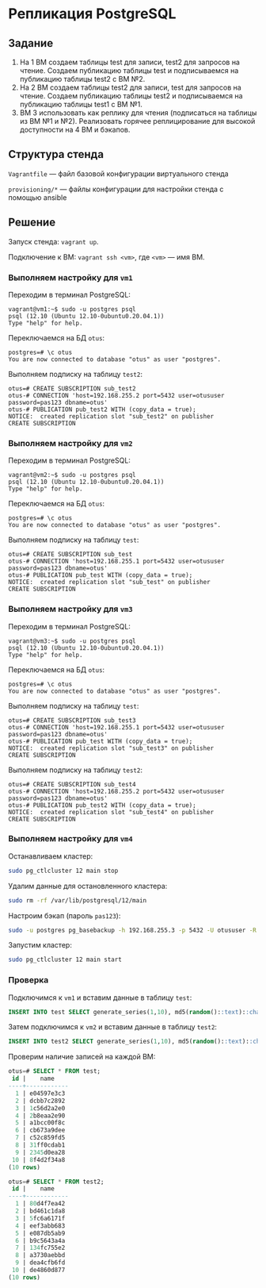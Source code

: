 # Репликация PostgreSQL

## Задание

1. На 1 ВМ создаем таблицы test для записи, test2 для запросов на чтение.
   Создаем публикацию таблицы test и подписываемся на публикацию таблицы test2 с ВМ №2.
2. На 2 ВМ создаем таблицы test2 для записи, test для запросов на чтение.
   Создаем публикацию таблицы test2 и подписываемся на публикацию таблицы test1 с ВМ №1.
3. ВМ 3 использовать как реплику для чтения (подписаться на таблицы из ВМ №1 и №2).
   Реализовать горячее реплицирование для высокой доступности на 4 ВМ и бэкапов.

## Структура стенда

`Vagrantfile` — файл базовой конфигурации виртуального стенда

`provisioning/*` — файлы конфигурации для настройки стенда с помощью ansible

## Решение

Запуск стенда: `vagrant up`.

Подключение к ВМ: `vagrant ssh <vm>`, где `<vm>` — имя ВМ.

### Выполняем настройку для `vm1`

Переходим в терминал PostgreSQL:
```
vagrant@vm1:~$ sudo -u postgres psql
psql (12.10 (Ubuntu 12.10-0ubuntu0.20.04.1))
Type "help" for help.
```

Переключаемся на БД `otus`:
```
postgres=# \c otus
You are now connected to database "otus" as user "postgres".
```

Выполняем подписку на таблицу `test2`:
```
otus=# CREATE SUBSCRIPTION sub_test2
otus-# CONNECTION 'host=192.168.255.2 port=5432 user=otususer password=pas123 dbname=otus'
otus-# PUBLICATION pub_test2 WITH (copy_data = true);
NOTICE:  created replication slot "sub_test2" on publisher
CREATE SUBSCRIPTION
```

### Выполняем настройку для `vm2`

Переходим в терминал PostgreSQL:
```
vagrant@vm2:~$ sudo -u postgres psql
psql (12.10 (Ubuntu 12.10-0ubuntu0.20.04.1))
Type "help" for help.
```

Переключаемся на БД `otus`:
```
postgres=# \c otus
You are now connected to database "otus" as user "postgres".
```

Выполняем подписку на таблицу `test`:
```
otus=# CREATE SUBSCRIPTION sub_test
otus-# CONNECTION 'host=192.168.255.1 port=5432 user=otususer password=pas123 dbname=otus'
otus-# PUBLICATION pub_test WITH (copy_data = true);
NOTICE:  created replication slot "sub_test" on publisher
CREATE SUBSCRIPTION
```

### Выполняем настройку для `vm3`

Переходим в терминал PostgreSQL:
```
vagrant@vm3:~$ sudo -u postgres psql
psql (12.10 (Ubuntu 12.10-0ubuntu0.20.04.1))
Type "help" for help.
```

Переключаемся на БД `otus`:
```
postgres=# \c otus
You are now connected to database "otus" as user "postgres".
```

Выполняем подписку на таблицу `test`:
```
otus=# CREATE SUBSCRIPTION sub_test3
otus-# CONNECTION 'host=192.168.255.1 port=5432 user=otususer password=pas123 dbname=otus'
otus-# PUBLICATION pub_test WITH (copy_data = true);
NOTICE:  created replication slot "sub_test3" on publisher
CREATE SUBSCRIPTION
```

Выполняем подписку на таблицу `test2`:
```
otus=# CREATE SUBSCRIPTION sub_test4
otus-# CONNECTION 'host=192.168.255.2 port=5432 user=otususer password=pas123 dbname=otus'
otus-# PUBLICATION pub_test2 WITH (copy_data = true);
NOTICE:  created replication slot "sub_test4" on publisher
CREATE SUBSCRIPTION
```

### Выполняем настройку для `vm4`

Останавливаем кластер:
```bash
sudo pg_ctlcluster 12 main stop
```

Удалим данные для остановленного кластера:
```bash
sudo rm -rf /var/lib/postgresql/12/main
```

Настроим бэкап (пароль `pas123`):
```bash
sudo -u postgres pg_basebackup -h 192.168.255.3 -p 5432 -U otususer -R -D /var/lib/postgresql/12/main
```

Запустим кластер:
```bash
sudo pg_ctlcluster 12 main start
```

### Проверка

Подключимся к `vm1` и вставим данные в таблицу `test`:

```sql
INSERT INTO test SELECT generate_series(1,10), md5(random()::text)::char(10);
```

Затем подключимся к `vm2` и вставим данные в таблицу `test2`:

```sql
INSERT INTO test2 SELECT generate_series(1,10), md5(random()::text)::char(10);
```

Проверим наличие записей на каждой ВМ:

```sql
otus=# SELECT * FROM test;
 id |    name    
----+------------
  1 | e04597e3c3
  2 | dcbb7c2892
  3 | 1c56d2a2e0
  4 | 2b8eaa2e90
  5 | a1bcc00f8c
  6 | cb673a9dee
  7 | c52c859fd5
  8 | 31ff0cdab1
  9 | 2345d0ea28
 10 | 8f4d2f34a8
(10 rows)
```

```sql
otus=# SELECT * FROM test2;
 id |    name    
----+------------
  1 | 80d4f7ea42
  2 | bd461c1da8
  3 | 5fc6a6171f
  4 | eef3abb683
  5 | e087db5ab9
  6 | b9c5643a4a
  7 | 134fc755e2
  8 | a3730aebbd
  9 | dea4cfb6fd
 10 | de4860d877
(10 rows)
```
